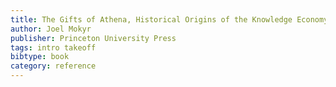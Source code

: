 ```yaml
---
title: The Gifts of Athena, Historical Origins of the Knowledge Economy
author: Joel Mokyr
publisher: Princeton University Press
tags: intro takeoff
bibtype: book
category: reference
---
```


